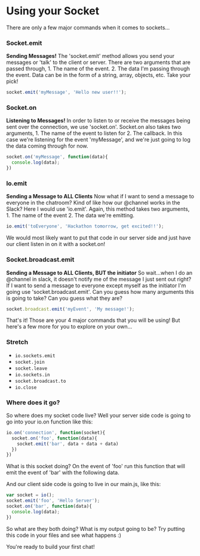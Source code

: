 # Using your Socket
There are only a few major commands when it comes to sockets...

### Socket.emit
__Sending Messages!__
The 'socket.emit' method allows you send your messages or 'talk' to the client or server. There are two arguments that are passed through, 1. The name of the event. 2. The data I'm passing through the event. Data can be in the form of a  string, array, objects, etc. Take your pick!

```js
socket.emit('myMessage', 'Hello new user!!');
```

### Socket.on
__Listening to Messages!__
In order to listen to or receive the messages being sent over the connection, we use 'socket.on'. Socket.on also takes two arguments, 1. The name of the event to listen for  2. The callback. In this case we're listening for the event 'myMessage', and we're just going to log the data coming through for now.

```js
socket.on('myMessage', function(data){
  console.log(data);
})
```

### Io.emit
__Sending a Message to ALL Clients__
Now what if I want to send a message to everyone in the chatroom? Kind of like how our @channel works in the Slack?
Here I would use 'io.emit'. Again, this method takes two arguments, 1. The name of the event 2. The data we're emitting.

```js
io.emit('toEveryone', 'Hackathon tomorrow, get excited!!');
```

We would most likely want to put that code in our server side and just have our client listen in on it with a socket.on!

### Socket.broadcast.emit
__Sending a Message to ALL Clients, BUT the initiator__
So wait...when I do an @channel in slack, it doesn't notify me of the message I just sent out right? If I want to send a message to everyone except myself as the initiator I'm going use 'socket.broadcast.emit'. Can you guess how many arguments this is going to take?  Can you guess what they are?

```js
socket.broadcast.emit('myEvent', 'My message!');
```

That's it! Those are your 4 major commands that you will be using! But here's a few more for you to explore on your own...


### Stretch
- `io.sockets.emit`
- `socket.join`
- `socket.leave`
- `io.sockets.in`
- `socket.broadcast.to`
- `io.close`

### Where does it go?
So where does my socket code live? Well your server side code is going to go into your io.on function like this:

```js
io.on('connection', function(socket){
  socket.on('foo', function(data){
    socket.emit('bar', data + data + data)
  })
})
```
What is this socket doing? On the event of 'foo' run this function that will emit the event of 'bar' with the following data.

And our client side code is going to live in our main.js, like this:

```js
var socket = io();
socket.emit('foo', 'Hello Server');
socket.on('bar', function(data){
  console.log(data);
})
```
So what are they both doing? What is my output going to be? Try putting this code in your files and see what happens :)

You're ready to build your first chat!
